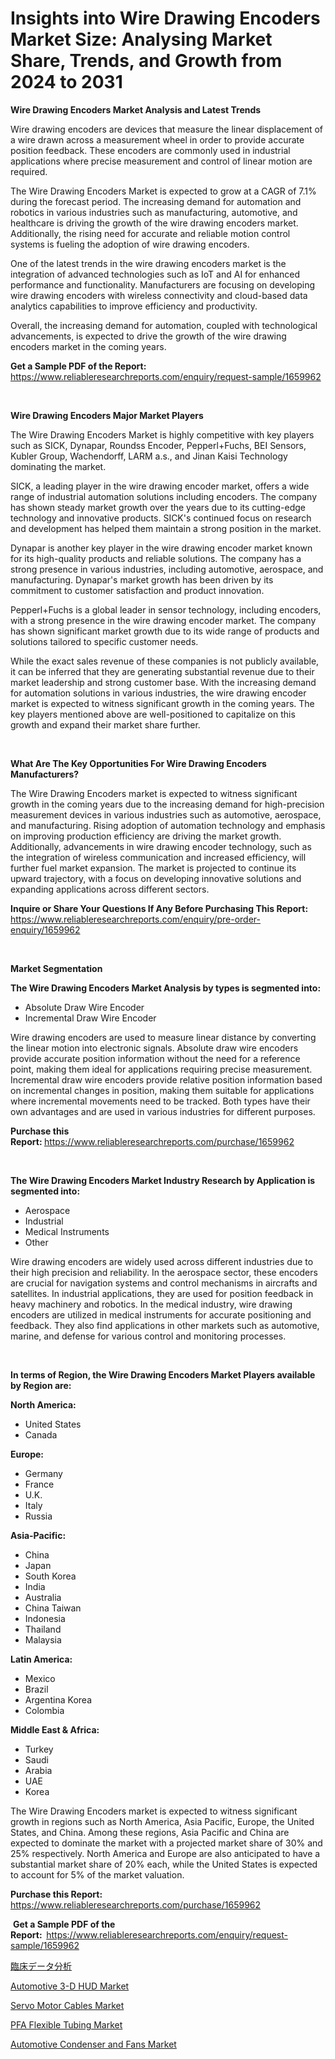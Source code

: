 <p><h1>Insights into Wire Drawing Encoders Market Size: Analysing Market Share, Trends, and Growth from 2024 to 2031</h1></p><p><strong>Wire Drawing Encoders Market Analysis and Latest Trends</strong></p>
<p><p>Wire drawing encoders are devices that measure the linear displacement of a wire drawn across a measurement wheel in order to provide accurate position feedback. These encoders are commonly used in industrial applications where precise measurement and control of linear motion are required.</p><p>The Wire Drawing Encoders Market is expected to grow at a CAGR of 7.1% during the forecast period. The increasing demand for automation and robotics in various industries such as manufacturing, automotive, and healthcare is driving the growth of the wire drawing encoders market. Additionally, the rising need for accurate and reliable motion control systems is fueling the adoption of wire drawing encoders.</p><p>One of the latest trends in the wire drawing encoders market is the integration of advanced technologies such as IoT and AI for enhanced performance and functionality. Manufacturers are focusing on developing wire drawing encoders with wireless connectivity and cloud-based data analytics capabilities to improve efficiency and productivity.</p><p>Overall, the increasing demand for automation, coupled with technological advancements, is expected to drive the growth of the wire drawing encoders market in the coming years.</p></p>
<p><strong>Get a Sample PDF of the Report:&nbsp;</strong> <a href="https://www.reliableresearchreports.com/enquiry/request-sample/1659962">https://www.reliableresearchreports.com/enquiry/request-sample/1659962</a></p>
<p>&nbsp;</p>
<p><strong>Wire Drawing Encoders Major Market Players</strong></p>
<p><p>The Wire Drawing Encoders Market is highly competitive with key players such as SICK, Dynapar, Roundss Encoder, Pepperl+Fuchs, BEI Sensors, Kubler Group, Wachendorff, LARM a.s., and Jinan Kaisi Technology dominating the market.</p><p>SICK, a leading player in the wire drawing encoder market, offers a wide range of industrial automation solutions including encoders. The company has shown steady market growth over the years due to its cutting-edge technology and innovative products. SICK's continued focus on research and development has helped them maintain a strong position in the market.</p><p>Dynapar is another key player in the wire drawing encoder market known for its high-quality products and reliable solutions. The company has a strong presence in various industries, including automotive, aerospace, and manufacturing. Dynapar's market growth has been driven by its commitment to customer satisfaction and product innovation.</p><p>Pepperl+Fuchs is a global leader in sensor technology, including encoders, with a strong presence in the wire drawing encoder market. The company has shown significant market growth due to its wide range of products and solutions tailored to specific customer needs.</p><p>While the exact sales revenue of these companies is not publicly available, it can be inferred that they are generating substantial revenue due to their market leadership and strong customer base. With the increasing demand for automation solutions in various industries, the wire drawing encoder market is expected to witness significant growth in the coming years. The key players mentioned above are well-positioned to capitalize on this growth and expand their market share further.</p></p>
<p>&nbsp;</p>
<p><strong>What Are The Key Opportunities For Wire Drawing Encoders Manufacturers?</strong></p>
<p><p>The Wire Drawing Encoders market is expected to witness significant growth in the coming years due to the increasing demand for high-precision measurement devices in various industries such as automotive, aerospace, and manufacturing. Rising adoption of automation technology and emphasis on improving production efficiency are driving the market growth. Additionally, advancements in wire drawing encoder technology, such as the integration of wireless communication and increased efficiency, will further fuel market expansion. The market is projected to continue its upward trajectory, with a focus on developing innovative solutions and expanding applications across different sectors.</p></p>
<p><strong>Inquire or Share Your Questions If Any Before Purchasing This Report:</strong> <a href="https://www.reliableresearchreports.com/enquiry/pre-order-enquiry/1659962">https://www.reliableresearchreports.com/enquiry/pre-order-enquiry/1659962</a></p>
<p>&nbsp;</p>
<p><strong>Market Segmentation</strong></p>
<p><strong>The Wire Drawing Encoders Market Analysis by types is segmented into:</strong></p>
<p><ul><li>Absolute Draw Wire Encoder</li><li>Incremental Draw Wire Encoder</li></ul></p>
<p><p>Wire drawing encoders are used to measure linear distance by converting the linear motion into electronic signals. Absolute draw wire encoders provide accurate position information without the need for a reference point, making them ideal for applications requiring precise measurement. Incremental draw wire encoders provide relative position information based on incremental changes in position, making them suitable for applications where incremental movements need to be tracked. Both types have their own advantages and are used in various industries for different purposes.</p></p>
<p><strong>Purchase this Report:&nbsp;</strong><a href="https://www.reliableresearchreports.com/purchase/1659962">https://www.reliableresearchreports.com/purchase/1659962</a></p>
<p>&nbsp;</p>
<p><strong>The Wire Drawing Encoders Market Industry Research by Application is segmented into:</strong></p>
<p><ul><li>Aerospace</li><li>Industrial</li><li>Medical Instruments</li><li>Other</li></ul></p>
<p><p>Wire drawing encoders are widely used across different industries due to their high precision and reliability. In the aerospace sector, these encoders are crucial for navigation systems and control mechanisms in aircrafts and satellites. In industrial applications, they are used for position feedback in heavy machinery and robotics. In the medical industry, wire drawing encoders are utilized in medical instruments for accurate positioning and feedback. They also find applications in other markets such as automotive, marine, and defense for various control and monitoring processes.</p></p>
<p>&nbsp;</p>
<p><strong>In terms of Region, the Wire Drawing Encoders Market Players available by Region are:</strong></p>
<p>
    <p> <strong> North America: </strong>
        <ul>
            <li>United States</li>
            <li>Canada</li>
        </ul>
        </p> 
    <p> <strong> Europe: </strong>
        <ul>
            <li>Germany</li>
            <li>France</li>
            <li>U.K.</li>
            <li>Italy</li>
            <li>Russia</li>
        </ul>
        </p> 
    <p> <strong> Asia-Pacific: </strong>
        <ul>
            <li>China</li>
            <li>Japan</li>
            <li>South Korea</li>
            <li>India</li>
            <li>Australia</li>
            <li>China Taiwan</li>
            <li>Indonesia</li>
            <li>Thailand</li>
            <li>Malaysia</li>
        </ul>
        </p> 
    <p> <strong> Latin America: </strong>
        <ul>
            <li>Mexico</li>
            <li>Brazil</li>
            <li>Argentina Korea</li>
            <li>Colombia</li>
        </ul>
        </p> 
    <p> <strong> Middle East & Africa: </strong>
        <ul>
            <li>Turkey</li>
            <li>Saudi</li>
            <li>Arabia</li>
            <li>UAE</li>
            <li>Korea</li>
        </ul>
    </p>
    </p>
<p><p>The Wire Drawing Encoders market is expected to witness significant growth in regions such as North America, Asia Pacific, Europe, the United States, and China. Among these regions, Asia Pacific and China are expected to dominate the market with a projected market share of 30% and 25% respectively. North America and Europe are also anticipated to have a substantial market share of 20% each, while the United States is expected to account for 5% of the market valuation.</p></p>
<p><strong>Purchase this Report: </strong><a href="https://www.reliableresearchreports.com/purchase/1659962">https://www.reliableresearchreports.com/purchase/1659962</a></p>
<p>&nbsp;<strong>Get a Sample PDF of the Report:&nbsp;&nbsp;</strong><a href="https://www.reliableresearchreports.com/enquiry/request-sample/1659962">https://www.reliableresearchreports.com/enquiry/request-sample/1659962</a></p>
<p><strong></strong></p>
<p><p><a href="https://github.com/ppmazlotr77499/Market-Research-Report-List-1/blob/main/1296241185441.md">臨床データ分析</a></p><p><a href="https://adventurous-uranium-ef9.notion.site/Automotive-3-D-HUD-Market-Size-Market-Share-and-Global-Market-Analysis-Report-2024-2031-fe8f5ca4e9b541a8b263dfbc658f87c1">Automotive 3-D HUD Market</a></p><p><a href="https://view.publitas.com/reportprime-1/servo-motor-cables-market-challenges-opportunities-and-growth-drivers-and-major-market-players-forecasted-for-period-from-2024-2031/">Servo Motor Cables Market</a></p><p><a href="https://view.publitas.com/reportprime-1/pfa-flexible-tubing-market-research-report-reveals-the-latest-trends-and-opportunities-of-this-market-for-period-from-2024-2031/">PFA Flexible Tubing Market</a></p><p><a href="https://extreme-scabiosa-c81.notion.site/Automotive-Condenser-and-Fans-Market-Provides-Detailed-Segmentation-of-this-Market-based-on-Type-Ap-312877df1211490fa8b7ea2908532579">Automotive Condenser and Fans Market</a></p></p>